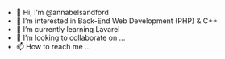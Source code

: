 - 👋 Hi, I’m @annabelsandford
- 👀 I’m interested in Back-End Web Development (PHP) & C++
- 🌱 I’m currently learning Lavarel 
- 💞️ I’m looking to collaborate on ...
- 📫 How to reach me ...

<!---
annabelsandford/annabelsandford is a ✨ special ✨ repository because its `README.md` (this file) appears on your GitHub profile.
You can click the Preview link to take a look at your changes.
--->
